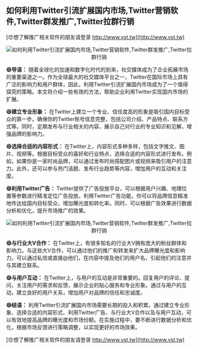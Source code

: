 ## **如何利用Twitter引流扩展国内市场,Twitter营销软件,Twitter群发推广,Twitter拉群行销**

[😍想了解推广相关软件的朋友请登录 http://www.vst.tw](http://www.vst.tw)

 <center><img src="https://vst.tw/MP4/tuiguang/png/7.png" alt="如何利用Twitter引流扩展国内市场,Twitter营销软件,Twitter群发推广,Twitter拉群行销"></center>

**😄导语：**
随着全球化的加速和数字化时代的到来，社交媒体成为了企业拓展市场的重要渠道之一。作为全球最大的社交媒体平台之一，Twitter在国际市场上具有广泛的影响力和用户群体，因此，利用Twitter引流扩展国内市场成为了一个值得探究的策略。本文将介绍一些有效的方法，帮助企业利用Twitter实现国内市场的扩展。

**😄建立专业形象：**
在Twitter上建立一个专业、信任度高的形象是吸引国内目标受众的第一步。确保你的Twitter账号信息完整，包括公司介绍、产品特点、联系方式等。同时，定期发布与行业相关的内容，展示自己对行业的专业知识和见解，增强品牌的影响力。

**😄选择合适的内容形式：**
在Twitter上，内容形式多种多样，包括文字推文、图片、视频等。根据目标受众的喜好和行业特点，选择合适的内容形式进行发布。例如，如果你是一家时尚品牌，可以通过发布时尚搭配图片或视频来吸引用户的注意力。此外，还可以参与热门话题、发布行业趋势等内容，增加用户的互动和关注度。

**😄利用Twitter广告：**
Twitter提供了广告投放平台，可以根据用户兴趣、地理位置等参数进行精准定位广告投放。利用Twitter广告功能，你可以将品牌信息精准地传达给国内目标受众，增加曝光度和转化率。同时，可以根据广告效果进行数据分析和优化，提升市场推广的效果。

 <center><img src="https://vst.tw/MP4/tuiguang/png/3.png" alt="如何利用Twitter引流扩展国内市场,Twitter营销软件,Twitter群发推广,Twitter拉群行销"></center>

**😄与行业大V合作：**
在Twitter上，有很多知名的行业大V拥有庞大的粉丝群体和影响力。与这些大V合作，可以通过他们的推广和转发来扩大品牌曝光度和影响力。可以通过私信或直接@他们，在内容中提及他们的用户名，引起他们的注意并与其建立联系。

**😄与用户互动：**
在Twitter上，与用户的互动是非常重要的。回复用户的评论、提问，关注用户的需求和反馈，展示企业的贴心服务和专业形象。通过与用户的互动，建立良好的用户关系，增加用户对品牌的信任和忠诚度。

**😄结语：**
利用Twitter引流扩展国内市场需要长期的投入和积累。通过建立专业形象、选择合适的内容形式、利用Twitter广告、与行业大V合作以及与用户互动，可以有效地提高品牌的曝光度和市场份额。在实施过程中，要不断进行数据分析和优化，根据市场反馈进行策略调整，以实现更好的市场效果。

[😍想了解推广相关软件的朋友请登录 http://www.vst.tw](http://www.vst.tw)



